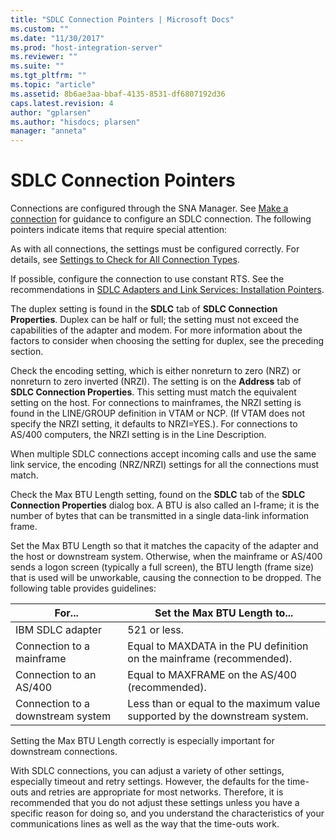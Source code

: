 ```yaml
---
title: "SDLC Connection Pointers | Microsoft Docs"
ms.custom: ""
ms.date: "11/30/2017"
ms.prod: "host-integration-server"
ms.reviewer: ""
ms.suite: ""
ms.tgt_pltfrm: ""
ms.topic: "article"
ms.assetid: 8b6ae3aa-bbaf-4135-8531-df6807192d36
caps.latest.revision: 4
author: "gplarsen"
ms.author: "hisdocs; plarsen"
manager: "anneta"
---
```

# SDLC Connection Pointers
Connections are configured through the SNA Manager. See [Make a connection](making-a-connection2.md) for guidance to configure an SDLC connection. The following pointers indicate items that require special attention:  
  
 As with all connections, the settings must be configured correctly. For details, see [Settings to Check for All Connection Types](../core/settings-to-check-for-all-connection-types2.md).  
  
 If possible, configure the connection to use constant RTS. See the recommendations in [SDLC Adapters and Link Services: Installation Pointers](../core/sdlc-adapters-and-link-services-installation-pointers2.md).  
  
 The duplex setting is found in the **SDLC** tab of **SDLC Connection Properties**. Duplex can be half or full; the setting must not exceed the capabilities of the adapter and modem. For more information about the factors to consider when choosing the setting for duplex, see the preceding section.  
  
 Check the encoding setting, which is either nonreturn to zero (NRZ) or nonreturn to zero inverted (NRZI). The setting is on the **Address** tab of **SDLC Connection Properties**. This setting must match the equivalent setting on the host. For connections to mainframes, the NRZI setting is found in the LINE/GROUP definition in VTAM or NCP. (If VTAM does not specify the NRZI setting, it defaults to NRZI=YES.). For connections to AS/400 computers, the NRZI setting is in the Line Description.  
  
 When multiple SDLC connections accept incoming calls and use the same link service, the encoding (NRZ/NRZI) settings for all the connections must match.  
  
 Check the Max BTU Length setting, found on the **SDLC** tab of the **SDLC Connection Properties** dialog box. A BTU is also called an I-frame; it is the number of bytes that can be transmitted in a single data-link information frame.  
  
 Set the Max BTU Length so that it matches the capacity of the adapter and the host or downstream system. Otherwise, when the mainframe or AS/400 sends a logon screen (typically a full screen), the BTU length (frame size) that is used will be unworkable, causing the connection to be dropped. The following table provides guidelines:  
  
|For...|Set the Max BTU Length to...|  
|------------|----------------------------------|  
|IBM SDLC adapter|521 or less.|  
|Connection to a mainframe|Equal to MAXDATA in the PU definition on the mainframe (recommended).|  
|Connection to an AS/400|Equal to MAXFRAME on the AS/400 (recommended).|  
|Connection to a downstream system|Less than or equal to the maximum value supported by the downstream system.|  
  
 Setting the Max BTU Length correctly is especially important for downstream connections.  
  
 With SDLC connections, you can adjust a variety of other settings, especially timeout and retry settings. However, the defaults for the time-outs and retries are appropriate for most networks. Therefore, it is recommended that you do not adjust these settings unless you have a specific reason for doing so, and you understand the characteristics of your communications lines as well as the way that the time-outs work.